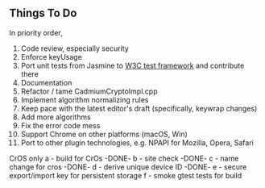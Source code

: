 Things To Do
------------

In priority order,

1. Code review, especially security
2. Enforce keyUsage
3. Port unit tests from Jasmine to [W3C test framework](https://github.com/w3c/web-platform-tests) and contribute there
4. Documentation
5. Refactor / tame CadmiumCryptoImpl.cpp
6. Implement algorithm normalizing rules
7. Keep pace with the latest editor's draft (specifically, keywrap changes)
8. Add more algorithms
9. Fix the error code mess
10. Support Chrome on other platforms (macOS, Win)
11. Port to other plugin technologies, e.g. NPAPI for Mozilla, Opera, Safari

CrOS only
a - build for CrOs -DONE-
b - site check -DONE-
c - name change for cros -DONE-
d - derive unique device ID -DONE-
e - secure export/import key for persistent storage
f - smoke gtest tests for build
